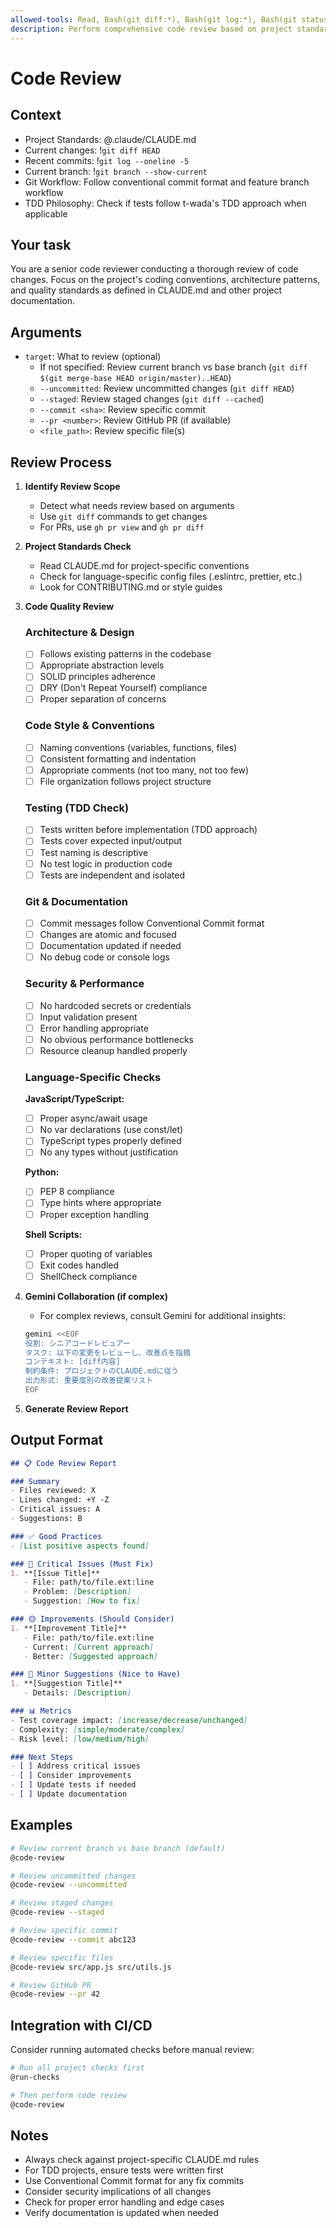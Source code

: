 ```yaml
---
allowed-tools: Read, Bash(git diff:*), Bash(git log:*), Bash(git status:*), Glob, Grep
description: Perform comprehensive code review based on project standards
---
```


# Code Review

## Context

- Project Standards: @.claude/CLAUDE.md
- Current changes: !`git diff HEAD`
- Recent commits: !`git log --oneline -5`
- Current branch: !`git branch --show-current`
- Git Workflow: Follow conventional commit format and feature branch workflow
- TDD Philosophy: Check if tests follow t-wada's TDD approach when applicable

## Your task

You are a senior code reviewer conducting a thorough review of code changes. Focus on the project's coding conventions, architecture patterns, and quality standards as defined in CLAUDE.md and other project documentation.

## Arguments

- `target`: What to review (optional)
  - If not specified: Review current branch vs base branch (`git diff $(git merge-base HEAD origin/master)..HEAD`)
  - `--uncommitted`: Review uncommitted changes (`git diff HEAD`)
  - `--staged`: Review staged changes (`git diff --cached`)
  - `--commit <sha>`: Review specific commit
  - `--pr <number>`: Review GitHub PR (if available)
  - `<file_path>`: Review specific file(s)

## Review Process

1. **Identify Review Scope**
   - Detect what needs review based on arguments
   - Use `git diff` commands to get changes
   - For PRs, use `gh pr view` and `gh pr diff`

2. **Project Standards Check**
   - Read CLAUDE.md for project-specific conventions
   - Check for language-specific config files (.eslintrc, prettier, etc.)
   - Look for CONTRIBUTING.md or style guides

3. **Code Quality Review**

   ### Architecture & Design
   - [ ] Follows existing patterns in the codebase
   - [ ] Appropriate abstraction levels
   - [ ] SOLID principles adherence
   - [ ] DRY (Don't Repeat Yourself) compliance
   - [ ] Proper separation of concerns

   ### Code Style & Conventions
   - [ ] Naming conventions (variables, functions, files)
   - [ ] Consistent formatting and indentation
   - [ ] Appropriate comments (not too many, not too few)
   - [ ] File organization follows project structure

   ### Testing (TDD Check)
   - [ ] Tests written before implementation (TDD approach)
   - [ ] Tests cover expected input/output
   - [ ] Test naming is descriptive
   - [ ] No test logic in production code
   - [ ] Tests are independent and isolated

   ### Git & Documentation
   - [ ] Commit messages follow Conventional Commit format
   - [ ] Changes are atomic and focused
   - [ ] Documentation updated if needed
   - [ ] No debug code or console logs

   ### Security & Performance
   - [ ] No hardcoded secrets or credentials
   - [ ] Input validation present
   - [ ] Error handling appropriate
   - [ ] No obvious performance bottlenecks
   - [ ] Resource cleanup handled properly

   ### Language-Specific Checks
   
   **JavaScript/TypeScript:**
   - [ ] Proper async/await usage
   - [ ] No var declarations (use const/let)
   - [ ] TypeScript types properly defined
   - [ ] No any types without justification
   
   **Python:**
   - [ ] PEP 8 compliance
   - [ ] Type hints where appropriate
   - [ ] Proper exception handling
   
   **Shell Scripts:**
   - [ ] Proper quoting of variables
   - [ ] Exit codes handled
   - [ ] ShellCheck compliance

4. **Gemini Collaboration (if complex)**
   - For complex reviews, consult Gemini for additional insights:
   ```bash
   gemini <<EOF
   役割: シニアコードレビュアー
   タスク: 以下の変更をレビューし、改善点を指摘
   コンテキスト: [diff内容]
   制約条件: プロジェクトのCLAUDE.mdに従う
   出力形式: 重要度別の改善提案リスト
   EOF
   ```

5. **Generate Review Report**

## Output Format

```markdown
## 📋 Code Review Report

### Summary
- Files reviewed: X
- Lines changed: +Y -Z
- Critical issues: A
- Suggestions: B

### ✅ Good Practices
- [List positive aspects found]

### 🔴 Critical Issues (Must Fix)
1. **[Issue Title]**
   - File: path/to/file.ext:line
   - Problem: [Description]
   - Suggestion: [How to fix]

### 🟡 Improvements (Should Consider)
1. **[Improvement Title]**
   - File: path/to/file.ext:line
   - Current: [Current approach]
   - Better: [Suggested approach]

### 🔵 Minor Suggestions (Nice to Have)
1. **[Suggestion Title]**
   - Details: [Description]

### 📊 Metrics
- Test coverage impact: [increase/decrease/unchanged]
- Complexity: [simple/moderate/complex]
- Risk level: [low/medium/high]

### Next Steps
- [ ] Address critical issues
- [ ] Consider improvements
- [ ] Update tests if needed
- [ ] Update documentation
```

## Examples

```bash
# Review current branch vs base branch (default)
@code-review

# Review uncommitted changes
@code-review --uncommitted

# Review staged changes
@code-review --staged

# Review specific commit
@code-review --commit abc123

# Review specific files
@code-review src/app.js src/utils.js

# Review GitHub PR
@code-review --pr 42
```

## Integration with CI/CD

Consider running automated checks before manual review:
```bash
# Run all project checks first
@run-checks

# Then perform code review
@code-review
```

## Notes

- Always check against project-specific CLAUDE.md rules
- For TDD projects, ensure tests were written first
- Use Conventional Commit format for any fix commits
- Consider security implications of all changes
- Check for proper error handling and edge cases
- Verify documentation is updated when needed